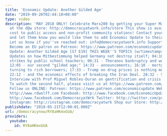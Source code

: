```yaml
---
title: 'Economic Update: Another Gilded Age'
date: "2019-09-26T02:44:18+08:00"
type: video
description: 'MAY 2018 ONLY! Celebrate Marx200 by getting your Super Marx apparel
  at the d@w store: http://democracyatwork.info/store This show is available at no
  cost to public access and non-profit community stations! Contact your local channels
  and let them know you would like them to add Economic Update to their programming.
  Let us know if you''ve reached out: info@democracyatwork.info Support the show!
  Become an EU patron on Patreon: https://www.patreon.com/economicupdate Economic
  Update: Another Gilded Age [S7 E19] THIS WEEK''S TOPICS (w/timestamps): 02:30 -
  Updates on how Mitbestimmung helped Germany not destroy itself; 04:10 - waves of
  strikes by public school teachers; 06:31 - Theranos bankruptcy and workers'' risks;
  12:05 - our second "gilded age;" 14:33 - announcements; 16:10 - mortgage lenders
  turning to rich borrowers; 17:33 - Trump on drug prices is nothing more than rhetoric;
  22:12 - and the economic effects of breaking the Iran Deal. 28:32 - SPECIAL GUEST:
  Interview with Prof Miguel Robles-Duran on gentrification and crisis of cities.
  To watch the second half, please visit us at https://www.patreon.com/economicupdate
  Follow us ONLINE: Patreon: https://www.patreon.com/economicupdate Websites: http://www.democracyatwork.info/economicupdate
  http://www.rdwolff.com Facebook: http://www.facebook.com/EconomicUpdate http://www.facebook.com/RichardDWolff
  http://www.facebook.com/DemocracyatWrk Twitter: http://twitter.com/profwolff http://twitter.com/democracyatwrk
  Instagram: http://instagram.com/democracyatwrk Shop our Store: http://bit.ly/2JkxIfy'
publishdate: "2018-05-21T12:00:01.000Z"
url: /democracynow/RY8aHKmxGUA/
providers:
  youtube:
    id: RY8aHKmxGUA
---
```

